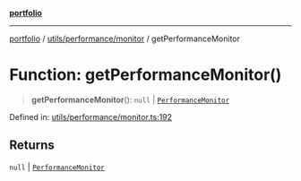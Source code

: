 [**portfolio**](../../../../README.md)

***

[portfolio](../../../../modules.md) / [utils/performance/monitor](../README.md) / getPerformanceMonitor

# Function: getPerformanceMonitor()

> **getPerformanceMonitor**(): `null` \| [`PerformanceMonitor`](../classes/PerformanceMonitor.md)

Defined in: [utils/performance/monitor.ts:192](https://github.com/tnorlund/Portfolio/blob/9641e1d9d3137d0e5e68571e3b9c8af7666d753e/portfolio/utils/performance/monitor.ts#L192)

## Returns

`null` \| [`PerformanceMonitor`](../classes/PerformanceMonitor.md)
